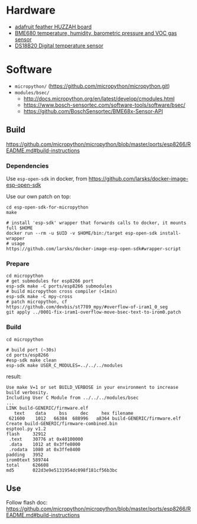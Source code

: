 # Hardware
- [adafruit feather HUZZAH board](https://learn.adafruit.com/adafruit-feather-huzzah-esp8266/overview)
- [BME680 temperature, humidity, barometric pressure and VOC gas sensor](https://www.adafruit.com/product/3660/)
- [DS18B20 Digital temperature sensor](https://www.adafruit.com/product/374)

# Software
- `micropython/` (https://github.com/micropython/micropython.git)
- `modules/bsec/`
  - http://docs.micropython.org/en/latest/develop/cmodules.html
  - https://www.bosch-sensortec.com/software-tools/software/bsec/
  - https://github.com/BoschSensortec/BME68x-Sensor-API

## Build
https://github.com/micropython/micropython/blob/master/ports/esp8266/README.md#build-instructions

### Dependencies
Use `esp-open-sdk` in docker, from https://github.com/larsks/docker-image-esp-open-sdk

Use our own patch on top:
```shell
cd esp-open-sdk-for-micropython
make

# install 'esp-sdk' wrapper that forwards calls to docker, it mounts full $HOME
docker run --rm -u $UID -v $HOME/bin:/target esp-open-sdk install-wrapper
# usage
https://github.com/larsks/docker-image-esp-open-sdk#wrapper-script
```

### Prepare
```shell
cd micropython
# get submodules for esp8266 port
esp-sdk make -C ports/esp8266 submodules
# build micropython cross compiler (<1min)
esp-sdk make -C mpy-cross
# patch micropython, cf https://github.com/devbis/st7789_mpy/#overflow-of-iram1_0_seg
git apply ../0001-fix-iram1-overflow-move-bsec-text-to-irom0.patch
```

### Build
```shell
cd micropython

# build port (~30s)
cd ports/esp8266
#esp-sdk make clean
esp-sdk make USER_C_MODULES=../../../modules
```
result:
```
Use make V=1 or set BUILD_VERBOSE in your environment to increase build verbosity.
Including User C Module from ../../../modules/bsec
...
LINK build-GENERIC/firmware.elf
   text    data     bss     dec     hex filename
 621600    1012   66384  688996   a8364 build-GENERIC/firmware.elf
Create build-GENERIC/firmware-combined.bin
esptool.py v1.2
flash     32912
 .text    30776 at 0x40100000
 .data    1012 at 0x3ffe8000
 .rodata  1080 at 0x3ffe8400
padding   3952
irom0text 589744
total     626608
md5       022d3e9e5131954dc098f181cf56b3bc
```


## Use
Follow flash doc:
https://github.com/micropython/micropython/blob/master/ports/esp8266/README.md#build-instructions
